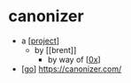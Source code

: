# canonizer

- a [[project]]
  - by [[brent]]
    - by way of [[0x]]
- [[go]] https://canonizer.com/


[//begin]: # "Autogenerated link references for markdown compatibility"
[project]: project "Project"
[0x]: 0x "0x"
[go]: go "Go"
[//end]: # "Autogenerated link references"